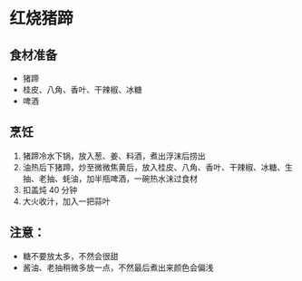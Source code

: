 # 红烧猪蹄

## 食材准备
* 猪蹄
* 桂皮、八角、香叶、干辣椒、冰糖
* 啤酒

## 烹饪
1. 猪蹄冷水下锅，放入葱、姜、料酒，煮出浮沫后捞出
2. 油热后下猪蹄，炒至微微焦黄后，放入桂皮、八角、香叶、干辣椒、冰糖、生抽、老抽、蚝油，加半瓶啤酒，一碗热水沫过食材
3. 扣盖炖 40 分钟
4. 大火收汁，加入一把蒜叶

## 注意：
* 糖不要放太多，不然会很甜
* 酱油、老抽稍微多放一点，不然最后煮出来颜色会偏浅
